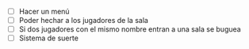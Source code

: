- [ ] Hacer un menú
- [ ] Poder hechar a los jugadores de la sala
- [ ] Si dos jugadores con el mismo nombre entran a una sala se buguea
- [ ] Sistema de suerte